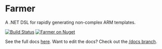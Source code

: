 # Farmer

A .NET DSL for rapidly generating non-complex ARM templates.

[![Build Status](https://compositional-it.visualstudio.com/Farmer/_apis/build/status/CompositionalIT.farmer?branchName=master)](https://compositional-it.visualstudio.com/Farmer/_build/latest?definitionId=14&branchName=master)
[![Farmer on Nuget](https://buildstats.info/nuget/farmer)](https://www.nuget.org/packages/farmer/)

See the full docs [here](https://compositionalit.github.io/farmer). Want to edit the docs? Check out the [/docs branch](https://github.com/CompositionalIT/farmer/tree/docs).